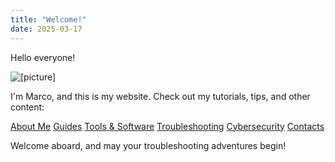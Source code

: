 ```yaml
---
title: "Welcome!"
date: 2025-03-17
---
```


Hello everyone!

![[picture]](/Images/Image1.png)

I'm Marco, and this is my website. Check out my tutorials, tips, and other content:

[About Me](/about.md) [Guides](/guides) [Tools & Software](/tools) [Troubleshooting](/troubleshooting) [Cybersecurity](/cybersecurity) [Contacts](/contacts)

Welcome aboard, and may your troubleshooting adventures begin!